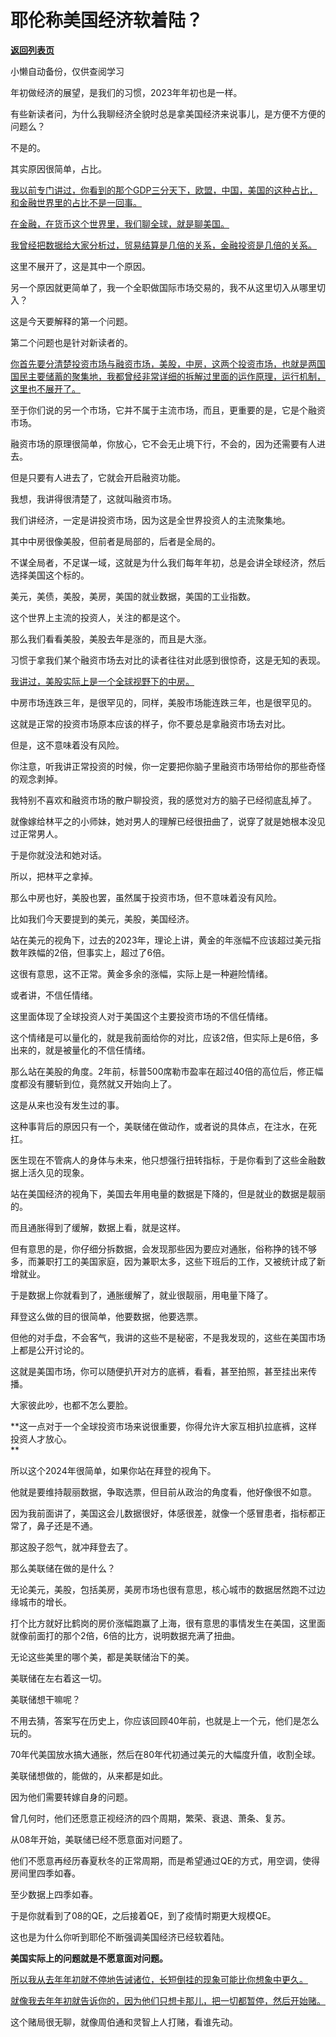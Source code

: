 # 耶伦称美国经济软着陆？

[**返回列表页**](/gzh/记忆承载3)

小懒自动备份，仅供查阅学习

年初做经济的展望，是我们的习惯，2023年年初也是一样。

有些新读者问，为什么我聊经济全貌时总是拿美国经济来说事儿，是方便不方便的问题么？  

不是的。

其实原因很简单，占比。  

[我以前专门讲过，你看到的那个GDP三分天下，欧盟，中国，美国的这种占比，和金融世界里的占比不是一回事。  
](http://mp.weixin.qq.com/s?__biz=MzkwMzQ1MzczOQ==&mid=2247484060&idx=1&sn=d492d02569d13acd0b4799f0d7866138&chksm=c0974fd8f7e0c6ce2ef267cfb0265e426a41d0498461683b457154fd904fd32f3b3bc0a9ba33&scene=21#wechat_redirect)

[在金融，在货币这个世界里，我们聊全球，就是聊美国。  
](http://mp.weixin.qq.com/s?__biz=MzkwMzQ1MzczOQ==&mid=2247484060&idx=1&sn=d492d02569d13acd0b4799f0d7866138&chksm=c0974fd8f7e0c6ce2ef267cfb0265e426a41d0498461683b457154fd904fd32f3b3bc0a9ba33&scene=21#wechat_redirect)

[我曾经把数据给大家分析过，贸易结算是几倍的关系，金融投资是几倍的关系。](http://mp.weixin.qq.com/s?__biz=MzkwMzQ1MzczOQ==&mid=2247484060&idx=1&sn=d492d02569d13acd0b4799f0d7866138&chksm=c0974fd8f7e0c6ce2ef267cfb0265e426a41d0498461683b457154fd904fd32f3b3bc0a9ba33&scene=21#wechat_redirect)  

这里不展开了，这是其中一个原因。  

另一个原因就更简单了，我一个全职做国际市场交易的，我不从这里切入从哪里切入？

这是今天要解释的第一个问题。  

第二个问题也是针对新读者的。

[你首先要分清楚投资市场与融资市场，美股，中房，这两个投资市场，也就是两国国民主要储蓄的聚集地，我都曾经非常详细的拆解过里面的运作原理，运行机制，这里也不展开了。](http://mp.weixin.qq.com/s?__biz=MzkwMzQ1MzczOQ==&mid=2247484060&idx=1&sn=d492d02569d13acd0b4799f0d7866138&chksm=c0974fd8f7e0c6ce2ef267cfb0265e426a41d0498461683b457154fd904fd32f3b3bc0a9ba33&scene=21#wechat_redirect)  

至于你们说的另一个市场，它并不属于主流市场，而且，更重要的是，它是个融资市场。  

融资市场的原理很简单，你放心，它不会无止境下行，不会的，因为还需要有人进去。  

但是只要有人进去了，它就会开启融资功能。

我想，我讲得很清楚了，这就叫融资市场。  

我们讲经济，一定是讲投资市场，因为这是全世界投资人的主流聚集地。  

其中中房很像美股，但前者是局部的，后者是全局的。

不谋全局者，不足谋一域，这就是为什么我们每年年初，总是会讲全球经济，然后选择美国这个标的。

美元，美债，美股，美房，美国的就业数据，美国的工业指数。  

这个世界上主流的投资人，关注的都是这个。

那么我们看看美股，美股去年是涨的，而且是大涨。  

习惯于拿我们某个融资市场去对比的读者往往对此感到很惊奇，这是无知的表现。  

[我讲过，美股实际上是一个全球视野下的中房。](http://mp.weixin.qq.com/s?__biz=MzkwMzQ1MzczOQ==&mid=2247484060&idx=1&sn=d492d02569d13acd0b4799f0d7866138&chksm=c0974fd8f7e0c6ce2ef267cfb0265e426a41d0498461683b457154fd904fd32f3b3bc0a9ba33&scene=21#wechat_redirect)

中房市场连跌三年，是很罕见的，同样，美股市场能连跌三年，也是很罕见的。  

这就是正常的投资市场原本应该的样子，你不要总是拿融资市场去对比。  

但是，这不意味着没有风险。  

你注意，听我讲正常投资的时候，你一定要把你脑子里融资市场带给你的那些奇怪的观念剥掉。  

我特别不喜欢和融资市场的散户聊投资，我的感觉对方的脑子已经彻底乱掉了。

就像嫁给林平之的小师妹，她对男人的理解已经很扭曲了，说穿了就是她根本没见过正常男人。

于是你就没法和她对话。  

所以，把林平之拿掉。

那么中房也好，美股也罢，虽然属于投资市场，但不意味着没有风险。

比如我们今天要提到的美元，美股，美国经济。

站在美元的视角下，过去的2023年，理论上讲，黄金的年涨幅不应该超过美元指数年跌幅的2倍，但事实上，超过了6倍。

这很有意思，这不正常。黄金多余的涨幅，实际上是一种避险情绪。

或者讲，不信任情绪。

这里面体现了全球投资人对于美国这个主要投资市场的不信任情绪。

这个情绪是可以量化的，就是我前面给你的对比，应该2倍，但实际上是6倍，多出来的，就是被量化的不信任情绪。

那么站在美股的角度。2年前，标普500席勒市盈率在超过40倍的高位后，修正幅度都没有腰斩到位，竟然就又开始向上了。

这是从来也没有发生过的事。

这种事背后的原因只有一个，美联储在做动作，或者说的具体点，在注水，在死扛。  

医生现在不管病人的身体与未来，他只想强行扭转指标，于是你看到了这些金融数据上活久见的现象。  

站在美国经济的视角下，美国去年用电量的数据是下降的，但是就业的数据是靓丽的。

而且通胀得到了缓解，数据上看，就是这样。

但有意思的是，你仔细分拆数据，会发现那些因为要应对通胀，俗称挣的钱不够多，而兼职打工的美国家庭，因为兼职太多，这些下班后的工作，又被统计成了新增就业。

于是数据上你就看到了，通胀缓解了，就业很靓丽，用电量下降了。

拜登这么做的目的很简单，他要数据，他要选票。

但他的对手盘，不会客气，我讲的这些不是秘密，不是我发现的，这些在美国市场上都是公开讨论的。  

这就是美国市场，你可以随便扒开对方的底裤，看看，甚至拍照，甚至挂出来传播。  

大家彼此吵，也都不怎么要脸。  

 **这一点对于一个全球投资市场来说很重要，你得允许大家互相扒拉底裤，这样投资人才放心。  
**

所以这个2024年很简单，如果你站在拜登的视角下。  

他就是要维持靓丽数据，争取选票，但目前从政治的角度看，他好像很不如意。

因为我前面讲了，美国这会儿数据很好，体感很差，就像一个感冒患者，指标都正常了，鼻子还是不通。

那这股子怨气，就冲拜登去了。

那么美联储在做的是什么？  

无论美元，美股，包括美房，美房市场也很有意思，核心城市的数据居然跑不过边缘城市的增长。  

打个比方就好比鹤岗的房价涨幅跑赢了上海，很有意思的事情发生在美国，这里面就像前面打的那个2倍，6倍的比方，说明数据充满了扭曲。

无论这些美里的哪个美，都是美联储治下的美。  

美联储在左右着这一切。  

美联储想干嘛呢？  

不用去猜，答案写在历史上，你应该回顾40年前，也就是上一个元，他们是怎么玩的。

70年代美国放水搞大通胀，然后在80年代初通过美元的大幅度升值，收割全球。

美联储想做的，能做的，从来都是如此。

因为他们需要转嫁自身的问题。  

曾几何时，他们还愿意正视经济的四个周期，繁荣、衰退、萧条、复苏。

从08年开始，美联储已经不愿意面对问题了。  

他们不愿意再经历春夏秋冬的正常周期，而是希望通过QE的方式，用空调，使得房间里四季如春。  

至少数据上四季如春。  

于是你就看到了08的QE，之后接着QE，到了疫情时期更大规模QE。

这也是为什么你听到耶伦不断强调美国经济已经软着陆。

 **美国实际上的问题就是不愿意面对问题。**

[
所以我从去年年初就不停地告诫诸位，长短倒挂的现象可能比你想象中更久。](http://mp.weixin.qq.com/s?__biz=MzkwMzQ1MzczOQ==&mid=2247484060&idx=1&sn=d492d02569d13acd0b4799f0d7866138&chksm=c0974fd8f7e0c6ce2ef267cfb0265e426a41d0498461683b457154fd904fd32f3b3bc0a9ba33&scene=21#wechat_redirect)

[就像我去年年初就告诉你的，因为他们只想卡那儿，把一切都暂停，然后开始赌。](http://mp.weixin.qq.com/s?__biz=MzkwMzQ1MzczOQ==&mid=2247484060&idx=1&sn=d492d02569d13acd0b4799f0d7866138&chksm=c0974fd8f7e0c6ce2ef267cfb0265e426a41d0498461683b457154fd904fd32f3b3bc0a9ba33&scene=21#wechat_redirect)

这个赌局很无聊，就像周伯通和灵智上人打赌，看谁先动。

